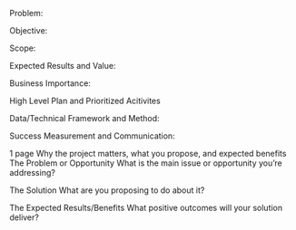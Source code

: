 Problem:

Objective:

Scope:

Expected Results and Value:

Business Importance:

High Level Plan and Prioritized Acitivites

Data/Technical Framework and Method:

Success Measurement and Communication:

1 page
Why the project matters, what you propose, and expected benefits
The Problem or Opportunity
What is the main issue or opportunity you’re addressing?

The Solution
What are you proposing to do about it?

The Expected Results/Benefits
What positive outcomes will your solution deliver?
